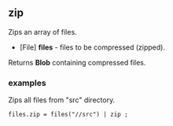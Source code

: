 ## zip

Zips an array of files.

 * [File] __files__ - files to be compressed (zipped).

Returns __Blob__ containing compressed files.

### examples

Zips all files from "src" directory.
```
files.zip = files("//src") | zip ;
```
